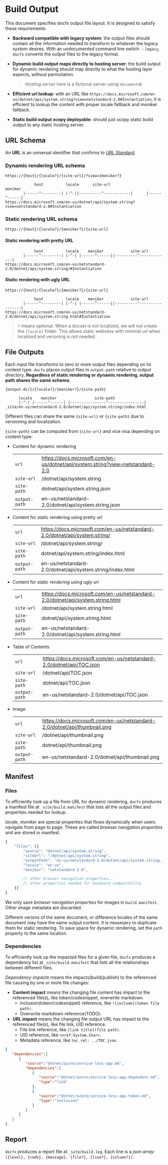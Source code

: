 # Build Output

This document specifies docfx output file layout. It is designed to satisfy these requirements:

- **Backward compatible with legacy system**: the output files should contain all the information needed to transform to whatever the *legacy system* desires. With an *undocumented* command line switch `--legacy`, `docfx` converts the output files to the legacy format.

- **Dynamic build output maps directly to hosting server**: the build output for dynamic rendering should map directly to what the hosting layer expects, without permutation.
  > *Hosting server* here is a fictional server using `documentdb`

- **Efficient url lookup**: with an URL like `https://docs.microsoft.com/en-us/dotnet/api/system.string?view=netstandard-2.0#Instantiation`, it is efficient to lookup the content with proper locale fallback and moniker fallback.

- **Static build output xcopy deployable**: should just xcopy static build output to any static hosting server.


## URL Schema

An **URL** is an universal identifier that confirms to [URL Standard](https://url.spec.whatwg.org/).

### Dynamic rendering URL schema

`https://{host}/{locale?}/{site-url}/?view={moniker?}`

```
             host          locale      site-url                    moniker
        |------^---------| |-^-||----------^------------|      |------^------|
https://docs.microsoft.com/en-us/dotnet/api/system.string?view=netstandard-2.0#Instantiation
```

### Static rendering URL schema

`https://{host}/{locale?}/{moniker?}/{site-url}`

#### Static rendering with pretty URL

```
             host          locale    moniker            site-url
        |------^---------| |-^-| |------^------||----------^-------------|
https://docs.microsoft.com/en-us/netstandard-2.0/dotnet/api/system.string/#Instantiation
```

#### Static rendering with ugly URL

`https://{host}/{locale?}/{moniker?}/{site-url}`

```
             host          locale    moniker            site-url         
        |------^---------| |-^-| |------^------||----------^-----------------|
https://docs.microsoft.com/en-us/netstandard-2.0/dotnet/api/system.string.html#Instantiation
```

> `?` means optional.
> When a docset is not localized, we will not create the `{locale}` folder.
> This allows static websites with minimal url when localized and verioning is not needed.

## File Outputs

Each input file transforms to zero or more output files depending on its content type. `docfx` places output files in `output-path` relative to output directory. **Regardless of static rendering or dynamic rendering, output path shares the same schema**:

`{output-dir}/{locale?}/{moniker?}/{site-path}`

```
      locale    moniker                 site-path
      |-^-| |------^------| |----------------^----------------|
_site/en-us/netstandard-2.0/dotnet/api/system.string/index.html
```

Different files can share the same `{site-url}` or `{site-path}` due to versioning and localization.

`{site-path}` can be computed from `{site-url}` and vice visa depending on content type:


- Content for dynamic rendering

    | | |
    |------ |----|
    | `url` | https://docs.microsoft.com/en-us/dotnet/api/system.string?view=netstandard-2.0 |
    | `site-url` | /dotnet/api/system.string |
    | `site-path` | dotnet/api/system.string.json |
    | `output-path` | en-us/netstandard-2.0/dotnet/api/system.string.json |

- Content for static rendering using pretty url

    | | |
    |------ |----|
    | `url` | https://docs.microsoft.com/en-us/netstandard-2.0/dotnet/api/system.string/ |
    | `site-url` | /dotnet/api/system.string/ |
    | `site-path` | dotnet/api/system.string/index.html |
    | `output-path` | en-us/netstandard-2.0/dotnet/api/system.string/index.html |

- Content for static rendering using ugly url

    | | |
    |------ |----|
    | `url` | https://docs.microsoft.com/en-us/netstandard-2.0/dotnet/api/system.string.html |
    | `site-url` | /dotnet/api/system.string.html |
    | `site-path` | dotnet/api/system.string.html |
    | `output-path` | en-us/netstandard-2.0/dotnet/api/system.string.html |

- Table of Contents

    | | |
    |------ |----|
    | `url` | https://docs.microsoft.com/en-us/netstandard-2.0/dotnet/api/TOC.json |
    | `site-url` | /dotnet/api/TOC.json |
    | `site-path` | dotnet/api/TOC.json |
    | `output-path` | en-us/netstandard-2.0/dotnet/api/TOC.json |

- Image

    | | |
    |------ |----|
    | `url` | https://docs.microsoft.com/en-us/netstandard-2.0/dotnet/api/thumbnail.png |
    | `site-url` | /dotnet/api/thumbnail.png |
    | `site-path` | dotnet/api/thumbnail.png |
    | `output-path` | en-us/netstandard-2.0/dotnet/api/thumbnail.png |

## Manifest

### Files

To efficiently look up a file from URL for dynamic rendering, 
`docfx` produces a manifest file at `_site/build.manifest` that lists all the output files and properties needed for lookup.

*locale*, *moniker* are special properties that flows dynamically when users navigate from page to page.
These are called *browser navigation properties* and are stored in manifest.

```javascript
{
    "files": [{
        "source": "dotnet/api/system.string",
        "siteUrl": "/dotnet/api/system.string",
        "outputPath": "en-us/netstandard-2.0/dotnet/api/system.string.json",
        "locale": "en-us",
        "moniker": "netstandard-2.0", 

        // other browser navigation properties...
        // other properties needed for backward compatibility
    }]
}
```

We only save *browser navigation properties* for images in `build.manifest`. Other image metadata are discarded.

Different verions of the same document, or difference locales of the same document may have the same output content.
It is nessesary to duplicate them for static rendering. To save space for dynamic rendering, set the `path`
property to the same location.

### Dependencies

To efficiently look up the impacted files for a given file,
`docfx` produces a dependency list at `_site/build.manifest` that lists all the relationships between different files.

*Dependency impacts* means the impacts(build/publish) to the referenced file causing by one or more file changes:

  - **Content impact** means the changing file content has impact to the referenced file(s), like token/codesnippet, overwrite markdown.
    - Inclusion(token/codesnippet) reference, like `![include](token file path)`.
    - Overwrite markdown reference(TODO).
  - **URL impact** means the changing file output URL has impact to the referenced file(s), like file link, UID reference.
    - File link reference, like `[link title](file path)`.
    - UID reference, like `<xref:System.Char>`.
    - Metadata reference, like `toc_rel: ../TOC.json`.

```json
{  
   "dependencies":[  
      {  
         "source":"dotnet/azure/service-less-app.md",
         "dependencies":[  
            {  
               "source":"dotnet/azure/service-less-app-dependent.md",
               "type":"link"
            },
            {  
               "source":"dotnet/azure/service-less-app-token.md",
               "type":"inclusion"
            }
         ]
      }
   ]
}
```

## Report

`docfx` produces a report file at `_site/build.log`.
Each line is a *json array*: `[{level}, {code}, {message}, {file?}, {line?}, {column?}]`.
